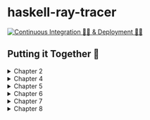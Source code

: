 # haskell-ray-tracer

[![Continuous Integration 👮‍♂️ & Deployment 👨‍🎨](https://github.com/godu/haskell-ray-tracer/actions/workflows/integration.yml/badge.svg)](https://github.com/godu/haskell-ray-tracer/actions/workflows/integration.yml)

## Putting it Together 🎨

<details>
  <summary>Chapter 2</summary>
  
  ![chapter-2](https://raw.githubusercontent.com/godu/haskell-ray-tracer/gh-pages/chapter-2.jpg)
</details>

<details>
  <summary>Chapter 4</summary>
  
  ![chapter-4](https://raw.githubusercontent.com/godu/haskell-ray-tracer/gh-pages/chapter-4.jpg)
</details>

<details>
  <summary>Chapter 5</summary>
  
  ![chapter-5](https://raw.githubusercontent.com/godu/haskell-ray-tracer/gh-pages/chapter-5.jpg)
</details>

<details>
  <summary>Chapter 6</summary>
  
  ![chapter-6](https://raw.githubusercontent.com/godu/haskell-ray-tracer/gh-pages/chapter-6.jpg)
</details>

<details>
  <summary>Chapter 7</summary>
  
  ![chapter-7](https://raw.githubusercontent.com/godu/haskell-ray-tracer/gh-pages/chapter-7.jpg)
</details>

<details>
  <summary>Chapter 8</summary>
  
  ![chapter-8](https://raw.githubusercontent.com/godu/haskell-ray-tracer/gh-pages/chapter-8.jpg)
</details>
